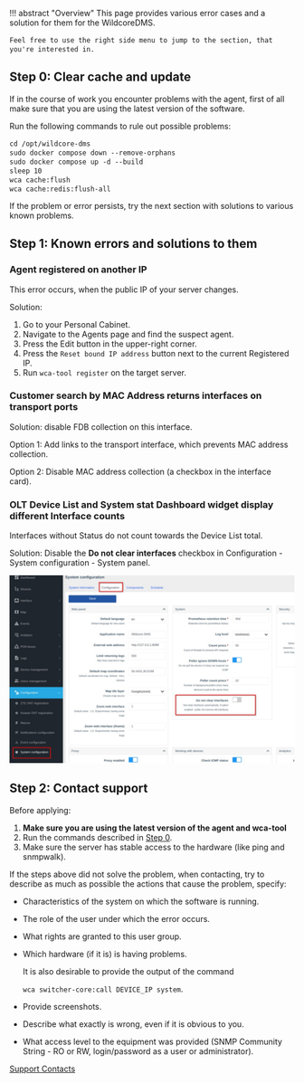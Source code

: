!!! abstract "Overview"
    This page provides various error cases and a solution for them for the WildcoreDMS.

    Feel free to use the right side menu to jump to the section, that you're interested in.

## Step 0: Clear cache and update
If in the course of work you encounter problems with the agent, first of all make sure that you are using the latest version of the software.

Run the following commands to rule out possible problems:

```shell linenums="1"
cd /opt/wildcore-dms 
sudo docker compose down --remove-orphans
sudo docker compose up -d --build 
sleep 10 
wca cache:flush
wca cache:redis:flush-all
```
If the problem or error persists, try the next section with solutions to various known problems.

## Step 1: Known errors and solutions to them

### Agent registered on another IP

This error occurs, when the public IP of your server changes.

Solution:

1. Go to your Personal Cabinet.
2. Navigate to the Agents page and find the suspect agent.
3. Press the Edit button in the upper-right corner.
4. Press the `Reset bound IP address` button next to the current Registered IP.
5. Run `wca-tool register` on the target server.

### Customer search by MAC Address returns interfaces on transport ports

Solution: disable FDB collection on this interface.

Option 1: Add links to the transport interface, which prevents MAC address collection.

Option 2: Disable MAC address collection (a checkbox in the interface card).

### OLT Device List and System stat Dashboard widget display different Interface counts

Interfaces without Status do not count towards the Device List total.

Solution: Disable the **Do not clear interfaces** checkbox in Configuration - System configuration - System panel.

![](../../assets/troubleshooting/agent/do_not_clear_interfaces.jpg)

## Step 2: Contact support

Before applying:

1. **Make sure you are using the latest version of the agent and wca-tool**
2. Run the commands described in [Step 0](#step-0-clear-cache-and-update).
3. Make sure the server has stable access to the hardware (like ping and snmpwalk).

If the steps above did not solve the problem, when contacting, try to describe as much as possible the actions that cause the problem, specify:

* Characteristics of the system on which the software is running.
* The role of the user under which the error occurs.
* What rights are granted to this user group.
* Which hardware (if it is) is having problems. 

    It is also desirable to provide the output of the command 
    
    `wca switcher-core:call DEVICE_IP system`.

* Provide screenshots.
* Describe what exactly is wrong, even if it is obvious to you.
* What access level to the equipment was provided (SNMP Community String - RO or RW, login/password as a user or administrator).

[Support Contacts](../../contact/contacts.md)
